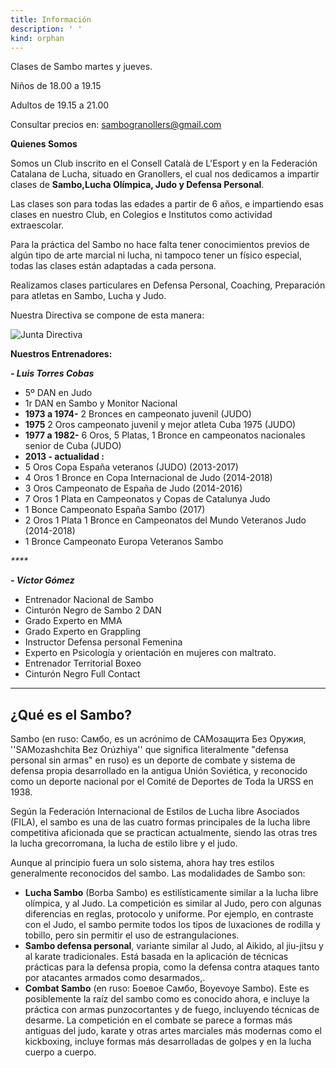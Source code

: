 ```yaml
---
title: Información
description: ' '
kind: orphan
---
```

Clases de Sambo martes y jueves.

Niños de 18.00 a 19.15

Adultos de 19.15 a 21.00

Consultar precios en: sambogranollers@gmail.com

**Quienes Somos** 

Somos un Club inscrito en el Consell Català de L'Esport y en la Federación Catalana de Lucha, situado en Granollers, el cual nos dedicamos a impartir clases de **Sambo,Lucha Olímpica, Judo y Defensa Personal**.

Las clases son para todas las edades a partir de 6 años, e impartiendo esas clases en nuestro Club, en Colegios e Institutos como actividad extraescolar.

Para la práctica del Sambo no hace falta tener conocimientos previos de algún tipo de arte marcial ni lucha, ni tampoco tener un físico especial, todas las clases están adaptadas a cada persona.

Realizamos clases particulares en Defensa Personal, Coaching, Preparación para atletas en Sambo, Lucha y Judo.

Nuestra Directiva se compone de esta manera:

![](/media/diagrama-en-blanco.png "Junta Directiva")

**Nuestros Entrenadores:**

_**\- Luis Torres Cobas**_

* 5º DAN en Judo
* 1r DAN en Sambo y Monitor Nacional
* **1973 a 1974-** 2 Bronces en campeonato juvenil (JUDO)
* **1975**              2 Oros campeonato juvenil y mejor atleta Cuba 1975 (JUDO)
* **1977 a 1982-** 6 Oros, 5 Platas, 1 Bronce en campeonatos nacionales senior de Cuba (JUDO)
* **2013 - actualidad :**
* 5 Oros Copa España veteranos (JUDO) (2013-2017)
* 4 Oros 1 Bronce en Copa Internacional de Judo (2014-2018)
* 3 Oros Campeonato de España de Judo (2014-2016)
* 7 Oros 1 Plata en Campeonatos y Copas de Catalunya Judo
* 1 Bonce Campeonato España Sambo (2017)
* 2 Oros 1 Plata 1 Bronce en Campeonatos del Mundo Veteranos Judo (2014-2018)
* 1 Bronce Campeonato Europa Veteranos Sambo

_\*\*\*\*_

_**\- Víctor Gómez**_

* Entrenador Nacional de Sambo
* Cinturón Negro de Sambo 2 DAN
* Grado Experto en MMA
* Grado Experto en Grappling
* Instructor Defensa personal Femenina
* Experto en Psicología y orientación en mujeres con maltrato.
* Entrenador Territorial Boxeo
* Cinturón Negro Full Contact

- - -

## ¿Qué es el Sambo?

Sambo (en ruso: Cамбо, es un acrónimo de САМозащита Без Оружия, ''SAMozashchita Bez Orúzhiya'' que significa literalmente "defensa personal sin armas" en ruso) es un deporte de combate y sistema de defensa propia desarrollado en la antigua Unión Soviética, y reconocido como un deporte nacional por el Comité de Deportes de Toda la URSS en 1938.

Según la Federación Internacional de Estilos de Lucha libre Asociados (FILA), el sambo es una de las cuatro formas principales de la lucha libre competitiva aficionada que se practican actualmente, siendo las otras tres la lucha grecorromana, la lucha de estilo libre y el judo. 

Aunque al principio fuera un solo sistema, ahora hay tres estilos generalmente reconocidos del sambo. Las modalidades de Sambo son:

* **Lucha Sambo** (Borba Sambo) es estilísticamente similar a la lucha libre olímpica, y al Judo. La competición es similar al Judo, pero con algunas diferencias en reglas, protocolo y uniforme. Por ejemplo, en contraste con el Judo, el sambo permite todos los tipos de luxaciones de rodilla y tobillo, pero sin permitir el uso de estrangulaciones.
* **Sambo defensa personal**, variante similar al Judo, al Aikido, al jiu-jitsu y al karate tradicionales. Está basada en la aplicación de técnicas prácticas para la defensa propia, como la defensa contra ataques tanto por atacantes armados como desarmados,.
* **Combat Sambo** (en ruso: Боевое Самбо, Boyevoye Sambo). Este es posiblemente la raíz del sambo como es conocido ahora, e incluye la práctica con armas punzocortantes y de fuego, incluyendo técnicas de desarme. La competición en el combate se parece a formas más antiguas del judo,  karate y otras artes marciales más modernas como el kickboxing, incluye formas más desarrolladas de golpes y en la lucha cuerpo a cuerpo.
